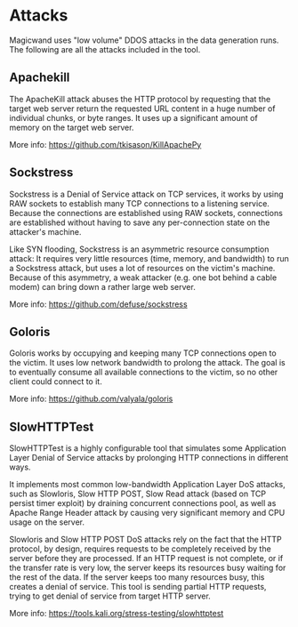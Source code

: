 # Attacks

Magicwand uses "low volume" DDOS attacks in the data generation runs. The following are all the attacks included in the tool. 

## Apachekill

The ApacheKill attack abuses the HTTP protocol by requesting that the target web server return the requested URL content in a huge number of individual chunks, or byte ranges. It uses up a significant amount of memory on the target web server.

More info: <https://github.com/tkisason/KillApachePy>


## Sockstress

Sockstress is a Denial of Service attack on TCP services, it works by using RAW sockets to establish many TCP connections to a listening service. Because the connections are established using RAW sockets, connections are established without having to save any per-connection state on the attacker's machine.

Like SYN flooding, Sockstress is an asymmetric resource consumption attack: It requires very little resources (time, memory, and bandwidth) to run a Sockstress attack, but uses a lot of resources on the victim's machine. Because of this asymmetry, a weak attacker (e.g. one bot behind a cable modem) can bring down a rather large web server.

More info: <https://github.com/defuse/sockstress>

 
## Goloris

Goloris works by occupying and keeping many TCP connections open to the victim. It uses low network bandwidth to prolong the attack. The goal is to eventually consume all available connections to the victim, so no other client could connect to it.

More info: https://github.com/valyala/goloris

## SlowHTTPTest

SlowHTTPTest is a highly configurable tool that simulates some Application Layer Denial of Service attacks by prolonging HTTP connections in different ways.

It implements most common low-bandwidth Application Layer DoS attacks, such as Slowloris, Slow HTTP POST, Slow Read attack (based on TCP persist timer exploit) by draining concurrent connections pool, as well as Apache Range Header attack by causing very significant memory and CPU usage on the server.

Slowloris and Slow HTTP POST DoS attacks rely on the fact that the HTTP protocol, by design, requires requests to be completely received by the server before they are processed. If an HTTP request is not complete, or if the transfer rate is very low, the server keeps its resources busy waiting for the rest of the data. If the server keeps too many resources busy, this creates a denial of service. This tool is sending partial HTTP requests, trying to get denial of service from target HTTP server.

More info: <https://tools.kali.org/stress-testing/slowhttptest>
